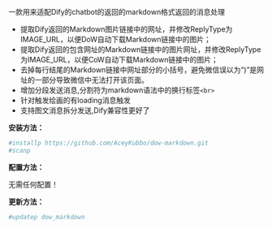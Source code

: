 一款用来适配Dify的chatbot的返回的markdown格式返回的消息处理

+ 提取Dify返回的Markdown图片链接中的网址，并修改ReplyType为IMAGE_URL，以便DoW自动下载Markdown链接中的图片；
+ 提取Dify返回的包含网址的Markdown链接中的图片网址，并修改ReplyType为IMAGE_URL，以便CoW自动下载Markdown链接中的图片；
+ 去掉每行结尾的Markdown链接中网址部分的小括号，避免微信误以为“)”是网址的一部分导致微信中无法打开该页面。
+ 增加分段发送消息,分割符为markdown语法中的换行标签`<br>`
+ 针对触发绘画的有loading消息触发
+ 支持图文消息拆分发送,Dify兼容性更好了


**安装方法：**

```sh
#installp https://github.com/AceyKubbo/dow-markdown.git
#scanp
```

**配置方法：**

无需任何配置！

**更新方法：**
```sh
#updatep dow_markdown
```